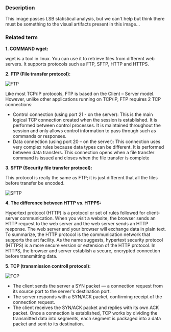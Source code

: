 ### Description
This image passes LSB statistical analysis, but we can't help but think there must be something to the visual artifacts present in this image...

### Related term

**1. COMMAND wget:**

wget is a tool in linux. You can use it to retrieve files from different web servers. It supports protocols such as FTP, SFTP, HTTP and HTTPS.

**2. FTP (File transfer protocol):**

![FTP](https://media.geeksforgeeks.org/wp-content/uploads/20240110113246/File-Transfer-Protocol-and-HTTPS-gif-2.gif)

Like most TCP/IP protocols, FTP is based on the Client – ​​Server model. However, unlike other applications running on TCP/IP, FTP requires 2 TCP connections:

- Control connection (using port 21 - on the server): This is the main logical TCP connection created when the session is established. It is performed between control processes. It is maintained throughout the session and only allows control information to pass through such as commands or responses.
- Data connection (using port 20 – on the server): This connection uses very complex rules because data types can be different. It is performed between data transfers. This connection opens when a file transfer command is issued and closes when the file transfer is complete

**3. SFTP (Security file transfer protocol):**

This protocol is really the same as FTP; it is just different that all the files before transfer be encoded.

![SFTP](https://media.geeksforgeeks.org/wp-content/uploads/20211025154558/SFTPEncryptionandDecryption.jpg)

**4. The difference between HTTP vs. HTPPS:**

Hypertext protocol (HTTP) is a protocol or set of rules followed for client-server communication. When you visit a website, the browser sends an HTTP request to the web server and the web server sends an HTTP response. The web server and your browser will exchange data in plain text. To summarize, the HTTP protocol is the communication network that supports the art facility. As the name suggests, hypertext security protocol (HTTPS) is a more secure version or extension of the HTTP protocol. In HTTPS, the browser and server establish a secure, encrypted connection before transmitting data.

**5. TCP (transmission controll protocol):**

![TCP](https://blog.vinahost.vn/wp-content/uploads/2021/11/giao-thuc-tcp-la-gi-1.png)

- The client sends the server a SYN packet — a connection request from its source port to the server's destination port.
- The server responds with a SYN/ACK packet, confirming receipt of the connection request.
- The client receives the SYN/ACK packet and replies with its own ACK packet.
Once a connection is established, TCP works by dividing the transmitted data into segments, each segment is packaged into a data packet and sent to its destination.
